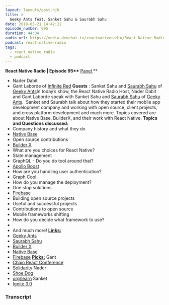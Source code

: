```yaml
---
layout: layouts/post.njk
title: >
  Geeky Ants feat. Sanket Sahu & Saurabh Sahu
date: 2018-05-21 14:42:22
episode_number: 095
duration: 44:04
audio_url: https://media.devchat.tv/reactnativeradio/React_Native_Radio_Episode_95.mp3
podcast: react-native-radio
tags:
  - react_native_radio
  - podcast
---
```


**React Native Radio | Episode 95\*\*** <u>Panel </u>\*\*

- Nader Dabit
- Gant Laborde of&nbsp;[Infinite Red](https://shift.infinite.red/@gantlaborde)
  **Guests** : Sanket Sahu and [Saurabh Sahu](https://geekyants.com/saurabh) of [Geeky Ants](https://geekyants.com)In today’s show, the React Native Radio Host, Nader Dabit and Gant Laborde speak with Sanket Sahu and [Saurabh Sahu](https://geekyants.com/saurabh) of [Geeky Ants](https://geekyants.com).&nbsp; Sanket and Saurabh talk about how they started their mobile app development company and working with open source, client projects, and cross platform development and much more. Topics covered are about Native Base, BuilderX, and their work with React Native. **Topics and Questions discussed:**
- Company history and what they do
- [Native Base](https://github.com/GeekyAnts/NativeBase)
- Open source contributions
- [Builder X](https://builderx.io)
- What are you choices for React Native?
- State management
- GraphQL - Do you do tool around that?
- [Apollo Boost](https://dev-blog.apollodata.com/zero-config-graphql-state-management-27b1f1b3c2c3)
- How are you handling user authentication?
- Graph Cool
- How do you manage the deployment?
- One stop solutions
- [Firebase](https://firebase.google.com)
- Building open source projects
- Useful and successful projects
- Contributions to open source
- Mobile frameworks shifting
- How do you decide what framework to use?
-
- And much more!
  **<u>Links: </u>**
- [Geeky Ants](https://geekyants.com)
- [Saurabh Sahu](https://geekyants.com/saurabh)
- [Builder X](https://builderx.io)
- [Native Base](https://github.com/GeekyAnts/NativeBase)
- [Firebase](https://firebase.google.com)
  **<u>Picks:</u>** Gant
- [Chain React Conference](https://infinite.red/ChainReactConf)
- [Solidarity](https://github.com/infinitered/solidarity)
  Nader
- [Shoe Dog](https://www.amazon.com/Shoe-Dog-Phil-Knight/dp/1508211809)
- [org/learn](https://GraphQL.org/learn)
  Sanket
- [Ignite 3.0](https://github.com/infinitered/ignite-ir-boilerplate)

### Transcript
